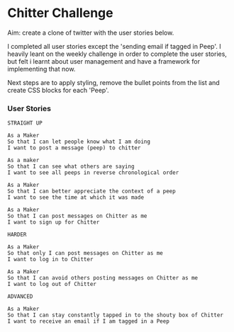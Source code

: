Chitter Challenge
=================

Aim: create a clone of twitter with the user stories below.

I completed all user stories except the 'sending email if tagged in Peep'. I heavily leant on the weekly challenge in order to complete the user stories, but felt i learnt about user management and have a framework for implementing that now.

Next steps are to apply styling, remove the bullet points from the list and create CSS blocks for each 'Peep'. 


### User Stories
```
STRAIGHT UP

As a Maker
So that I can let people know what I am doing  
I want to post a message (peep) to chitter

As a maker
So that I can see what others are saying  
I want to see all peeps in reverse chronological order

As a Maker
So that I can better appreciate the context of a peep
I want to see the time at which it was made

As a Maker
So that I can post messages on Chitter as me
I want to sign up for Chitter

HARDER

As a Maker
So that only I can post messages on Chitter as me
I want to log in to Chitter

As a Maker
So that I can avoid others posting messages on Chitter as me
I want to log out of Chitter

ADVANCED

As a Maker
So that I can stay constantly tapped in to the shouty box of Chitter
I want to receive an email if I am tagged in a Peep
```
